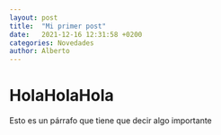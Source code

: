 ```yaml
---
layout: post
title:  "Mi primer post"
date:   2021-12-16 12:31:58 +0200
categories: Novedades
author: Alberto
---
```


# HolaHolaHola

Esto es un párrafo que tiene que decir algo importante
